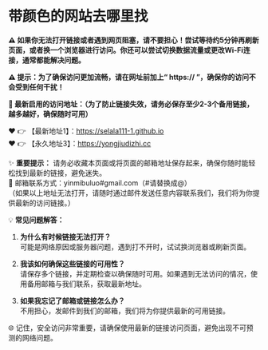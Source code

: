 # 带颜色的网站去哪里找<br>

**⚠️ 如果你无法打开链接或者遇到网页阻塞，请不要担心！尝试等待约5分钟再刷新页面，或者换一个浏览器进行访问。你还可以尝试切换数据流量或更改Wi-Fi连接，通常都能解决问题。**<br>

**⚠️ 提示：为了确保访问更加流畅，请在网址前加上“ https:// ”，确保你的访问不会受到任何干扰！**<br>

**🌟 最新启用的访问地址：（为了防止链接失效，请务必保存至少2-3个备用链接，越多越好，确保随时可用）**<br>

❤️ 👉 【最新地址1】：https://selala111-1.github.io<br>
❤️ 👉 【永久地址3】：https://yongjiudizhi.cc<br>

✨ **重要提示：** 请务必收藏本页面或将页面的邮箱地址保存起来，确保你随时能轻松找到最新的链接，避免迷失。  <br>
📧 邮箱联系方式：yinmibuluo#gmail.com（#请替换成@）  <br>
（如果以上地址无法打开，请随时通过邮件发送任意内容联系我们，我们将为你提供最新的访问链接。）<br>

💡 **常见问题解答：**  <br>
1. **为什么有时候链接无法打开？**  <br>
   可能是网络原因或服务器问题，遇到打不开时，试试换浏览器或刷新页面。<br>

2. **我该如何确保这些链接的可用性？**  <br>
   请保存多个链接，并定期检查以确保随时可用。如果遇到无法访问的情况，使用备用邮箱与我们联系，获取最新地址。<br>

3. **如果我忘记了邮箱或链接怎么办？**  <br>
   不用担心，发邮件到我们的邮箱，我们将为你提供最新的可用链接。<br>

🌐 记住，安全访问非常重要，请确保使用最新的链接访问页面，避免出现不可预测的网络问题。<br>
